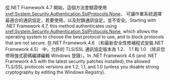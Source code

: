 <span data-ttu-id="69c23-101">從.NET Framework 4.7 開始，這個方法會驗證使用<xref:System.Security.Authentication.SslProtocols.None>、 可讓作業系統選擇最適合的通訊協定，若要使用，以及封鎖通訊協定，並不安全。</span><span class="sxs-lookup"><span data-stu-id="69c23-101">Starting with .NET Framework 4.7, this method authenticates using <xref:System.Security.Authentication.SslProtocols.None>, which allows the operating system to choose the best protocol to use, and to block protocols that are not secure.</span></span> <span data-ttu-id="69c23-102">在.NET Framework 4.6 （和最新安全性修補程式安裝.NET Framework 4.5） 中，允許的 TLS/SSL 通訊協定版本為 1.2、 1.1 和 1.0 （除非您停用強式密碼編譯編輯 Windows 登錄）。</span><span class="sxs-lookup"><span data-stu-id="69c23-102">In .NET Framework 4.6 (and .NET Framework 4.5 with the latest security patches installed), the allowed TLS/SSL protocols versions are 1.2, 1.1, and 1.0 (unless you disable strong cryptography by editing the Windows Registry).</span></span>
